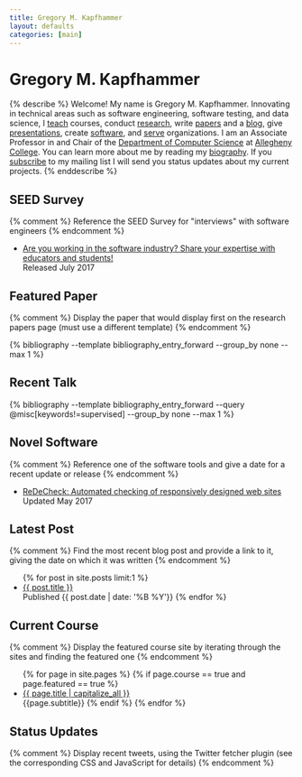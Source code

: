 ```yaml
---
title: Gregory M. Kapfhammer
layout: defaults
categories: [main]
---
```


# Gregory M. Kapfhammer

{% describe %}
Welcome! My name is Gregory M. Kapfhammer. Innovating in technical areas such as
software engineering, software testing, and data science, I
[teach]({{site.baseurl}}teaching/) courses, conduct
[research]({{site.baseurl}}research/), write
[papers]({{site.baseurl}}research/papers/) and a [blog]({{site.baseurl}}blog/),
give [presentations]({{site.baseurl}}research/presentations/), create
[software]({{site.baseurl}}software/), and [serve]({{site.baseurl}}service/)
organizations. I am an Associate Professor in and Chair of the [Department of
Computer Science](http://www.cs.allegheny.edu) at [Allegheny
College](http://www.allegheny.edu). You can learn more about me by reading my
[biography]({{site.baseurl}}biography/). If you
[subscribe]({{site.baseurl}}support/) to my mailing list I will send you
status updates about my current projects.
{% enddescribe %}

## SEED Survey

{% comment %} Reference the SEED Survey for "interviews" with software
engineers {% endcomment %}

<ul class="fa-ul"> <li><i class="fa-li fa fa-users fa-lg"></i><a class="major"
href="{{site.baseurl}}seed/">Are you working in the software industry? Share
your expertise with educators and students!</a></li> Released July 2017 </ul>

## Featured Paper

{% comment %} Display the paper that would display first on the research papers
page (must use a different template) {% endcomment %}

{% bibliography --template bibliography_entry_forward --group_by none --max 1 %}

## Recent Talk

{% bibliography --template bibliography_entry_forward --query @misc[keywords!=supervised] --group_by none --max 1 %}

## Novel Software

{% comment %} Reference one of the software tools and give a date for a recent
update or release {% endcomment %}

<ul class="fa-ul">
<li><i class="fa-li fa fa-code fa-lg"></i><a class="major"
href="https://github.com/redecheck/redecheck-tool">ReDeCheck: Automated checking of responsively designed web sites</a></li>
Updated May 2017
</ul>

## Latest Post

{% comment %} Find the most recent blog post and provide a link to it, giving the date on which it was written {% endcomment %}

<ul class="fa-ul">
{% for post in site.posts limit:1 %}
  <li><i class="fa-li fa fa-edit fa-lg"></i><a class="major"
  href="{{site.baseurl}}{{ post.url | remove_first:'/'}}">{{ post.title
  }}</a></li> Published {{ post.date | date: '%B %Y'}}
{% endfor %}
</ul>

## Current Course

{% comment %} Display the featured course site by iterating through the sites
and finding the featured one {% endcomment %}

<ul class="fa-ul">
{% for page in site.pages %}
  {% if page.course == true and page.featured == true %}
  <li><i class="fa-li fa fa-cog fa-lg"></i><a class="major" href="{{site.baseurl}}{{ page.url | remove_first:'/'}}">{{ page.title | capitalize_all }}</a></li>
  {{page.subtitle}}
  {% endif %}
{% endfor %}
</ul>

## Status Updates

{% comment %} Display recent tweets, using the Twitter fetcher plugin (see the
corresponding CSS and JavaScript for details) {% endcomment %}

<div id="tw-gkapfham">
</div>
